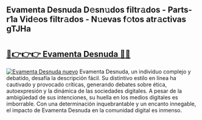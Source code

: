 ## Evamenta Desnuda D𝚎sn𝚞dos filtr𝚊dos - Parts-r1a Vid𝚎os filtr𝚊dos - N𝚞evas f𝚘tos atr𝚊ctivas gTJHa

# <h2><a href="http://mb9u1cj.tromn.icu/?c=Evamenta+Desnuda">🔗👉👉👉 Evamenta Desnuda 🔗🔗</a></h2>

[![Evamenta Desnuda nuevo](https://i.imgur.com/pEAQMta.gif)](http://mb9u1cj.tromn.icu/?c=Evamenta+Desnuda)
Evamenta Desnuda, un individuo complejo y debatido, desafía la descripción fácil. Su distintivo estilo en línea ha cautivado y provocado críticas, generando debates sobre ética, autoexpresión y la dinámica de las sociedades digitales. A pesar de la ambigüedad de sus intenciones, su huella en los medios digitales es imborrable. Con una determinación inquebrantable y un encanto innegable, el impacto de Evamenta Desnuda en la comunidad digital es inmenso.
